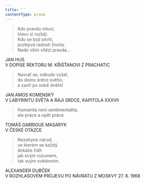 ```yaml
---
title: ''
contentType: prose
---
```


> Kdo pravdu mluví,  
> hlavu si rozbíjí.  
> Kdo se bojí smrti,  
> pozbývá radosti života.  
> Nade vším vítězí pravda…

JAN HUS  
V DOPISE REKTORU M. KŘIŠŤANOVI Z PRACHATIC

> Navrať se, odkuds vyšel,  
> do domu srdce svého,  
> a zavři po sobě dvéře!

JAN AMOS KOMENSKÝ  
V LABYRINTU SVĚTA A RÁJI SRDCE, KAPITOLA XXXVII

> Humanita není sentimentalita,  
> ale práce a opět práce.

TOMÁŠ GARRIGUE MASARYK  
V ČESKÉ OTÁZCE

> Nezahyne národ,  
> ve kterém se každý  
> dokáže řídit  
> jak svým rozumem,  
> tak svým svědomím.

ALEXANDER DUBČEK  
V ROZHLASOVÉM PROJEVU PO NÁVRATU Z MOSKVY 27. 8. 1968
